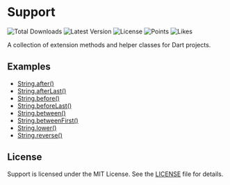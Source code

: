 # Support

![Total Downloads](https://img.shields.io/pub/dm/support)
![Latest Version](https://img.shields.io/pub/v/support)
![License](https://img.shields.io/github/license/filipprober/support)
![Points](https://img.shields.io/pub/points/support)
![Likes](https://img.shields.io/pub/likes/support)

A collection of extension methods and helper classes for Dart projects.

## Examples

- [String.after()](https://github.com/filipprober/support/tree/0.x/example/string_after.dart)
- [String.afterLast()](https://github.com/filipprober/support/tree/0.x/example/string_after_last.dart)
- [String.before()](https://github.com/filipprober/support/tree/0.x/example/string_before.dart)
- [String.beforeLast()](https://github.com/filipprober/support/tree/0.x/example/string_before_last.dart)
- [String.between()](https://github.com/filipprober/support/tree/0.x/example/string_between.dart)
- [String.betweenFirst()](https://github.com/filipprober/support/tree/0.x/example/string_between_first.dart)
- [String.lower()](https://github.com/filipprober/support/tree/0.x/example/string_lower.dart)
- [String.reverse()](https://github.com/filipprober/support/tree/0.x/example/string_reverse.dart)

## License

Support is licensed under the MIT License. See the [LICENSE](https://github.com/filipprober/support/blob/0.x/LICENSE) file for details.
